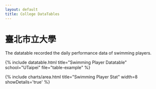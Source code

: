 ```yaml
---
layout: default
title: College DataTables
---
```


<!-- Page Heading -->
<h1 class="h3 mb-2 text-gray-800">臺北市立大學</h1>
<p class="mb-4">The datatable recorded the daily performance data of swimming players.</p>

{% include datatable.html title="Swimming Player Datatable" school="UTaipei" file="table-example" %}


{% include charts/area.html title="Swimming Player Stat" width=8 showDetails='true' %}